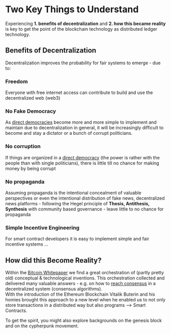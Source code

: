 # Two Key Things to Understand
Experiencing **1. benefits of decentralization** and **2. how this became reality** is key to get the point of the blockchain technology as distributed ledger technology.  

## Benefits of Decentralization
Decentralization improves the probability for fair systems to emerge - due to:    

### Freedom  
Everyone with free internet access can contribute to build and use the decentralized web (web3)   

### No Fake Democracy
As [direct democracies](https://democracy.earth/) become more and more simple to implement and maintain due to decentralization in general, it will be increasingly difficult to become and stay a dictator or a bunch of corrupt politicians.  

### No corruption      
If things are organized in a [direct democracy](https://democracy.earth/) (the power is rather with the people than with single politicians), there is little till no chance for making money by being corrupt  

### No propaganda    
Assuming propaganda is the intentional concealment of valuable perspectives or even the intentional distribution of fake news, decentralized news platforms - following the Hegel principle of **Thesis, Antithesis, Synthesis** with community based governance - leave little to no chance for propaganda 

### Simple Incentive Engineering  
For smart contract developers it is easy to implement simple and fair incentive systems ...  


## How did this Become Reality?
Within the [Bitcoin Whitepaper](https://github.com/michael-spengler/distributed-ledger-technology-hands-on-lecture/blob/main/blockchain-and-defi-basics/bitcoin%20whitepaper.pdf) we find a great orchestration of (partly pretty old) conceptual & technological inventions. This orchestration collected and delivered many valuable answers - e.g. on how to [reach consensus](https://www.youtube.com/watch?v=bBC-nXj3Ng4) in a decentralized system (consensus algorithms).    
With the introduction of the Ethereum Blockchain Vitalik Buterin and his homies brought this approach to a new level when he enabled us to not only store transactions in a distributed way but also programs --> Smart Contracts.    

To get the spirit, you might also explore backgrounds on the genesis block and on the cypherpunk movement. 

